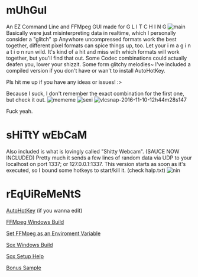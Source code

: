 # mUhGuI
An EZ Command Line and FFMpeg GUI made for 
G L I T C H I N G
![main](https://i.imgur.com/Y6y4VSg.png)
Basically were just misinterpreting data in realtime, which I personally consider a "glitch" :p
Anywhore uncompressed formats work the best together, different pixel formats can spice things up, too.
Let your i m a g i n a t i o n run wild.
It's kind of a hit and miss with which formats will work together, but you'll find that out.
Some Codec combinations could actually deafen you, lower your shizzit. Some form glitchy melodies~
I've included a compiled version if you don't have or wan't to install AutoHotKey.

Pls hit me up if you have any ideas or issues! :>


Because I suck, I don't remember the exact combination for the first one, but check it out.
![mememe](https://cloud.githubusercontent.com/assets/17163949/24837114/1127d566-1cea-11e7-843c-96d914227436.png)
![sexi](https://cloud.githubusercontent.com/assets/17163949/24837592/b9840a5e-1cf4-11e7-91cf-c72129c20c50.png)
![vlcsnap-2016-11-10-12h44m28s147](https://cloud.githubusercontent.com/assets/17163949/24837207/d11a6c70-1ceb-11e7-8108-99fc56e43776.png)

Fuck yeah.

# sHiTtY wEbCaM
Also included is what is lovingly called "Shitty Webcam".
(SAUCE NOW INCLUDED)
Pretty much it sends a few lines of random data via UDP to your localhost on port 1337; or 127.0.0.1:1337. 
This version starts as soon as it's executed, so I bound some hotkeys to start/kill it. (check halp.txt)
![nin](https://cloud.githubusercontent.com/assets/17163949/24837321/fe5fe658-1cee-11e7-9d92-4cc19cf1fa25.gif)

# rEqUiReMeNtS
[AutoHotKey](https://autohotkey.com/) (if you wanna edit)

[FFMpeg Windows Build](https://ffmpeg.zeranoe.com/builds/)

[Set FFMpeg as an Enviroment Variable](http://www.wikihow.com/Install-FFmpeg-on-Windows/)

[Sox Windows Build](https://sourceforge.net/projects/sox/files/sox/14.4.2/)

[Sox Setup Help](https://github.com/JoFrhwld/FAVE/wiki/Sox-on-Windows)





[Bonus Sample](https://a.yiff.moe/nxnsnw.mp4)

